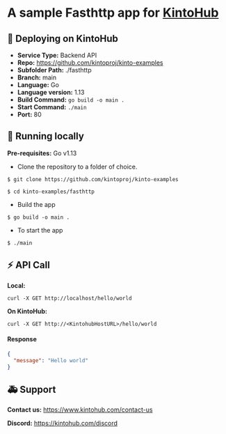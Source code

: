 # A sample Fasthttp app for [KintoHub](https://kintohub.com)

## :rocket: Deploying on KintoHub

- **Service Type:** Backend API
- **Repo:** https://github.com/kintoproj/kinto-examples
- **Subfolder Path:** ./fasthttp
- **Branch:** main
- **Language:** Go
- **Language version:** 1.13
- **Build Command:** `go build -o main .`
- **Start Command:** `./main`
- **Port:** 80

## :hammer: Running locally

**Pre-requisites:** Go v1.13

- Clone the repository to a folder of choice.

```
$ git clone https://github.com/kintoproj/kinto-examples

$ cd kinto-examples/fasthttp
```

- Build the app

```
$ go build -o main .
```

- To start the app 

```
$ ./main
```
## :zap: API Call

**Local:**
```
curl -X GET http://localhost/hello/world
```

**On KintoHub:**
```
curl -X GET http://<KintohubHostURL>/hello/world
```

#### Response
```json
{
  "message": "Hello world"
}
``` 

## :ambulance: Support

**Contact us:** https://www.kintohub.com/contact-us

**Discord:** https://kintohub.com/discord
